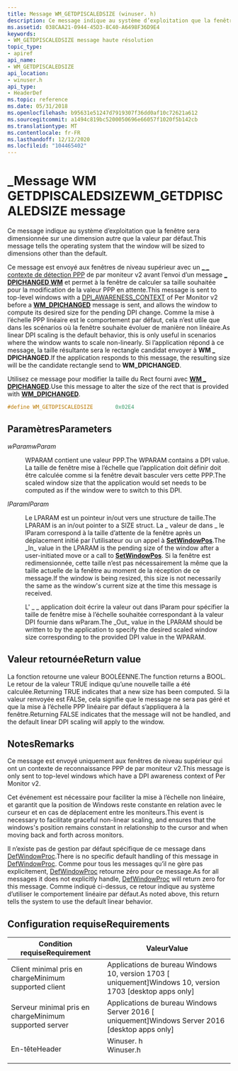 ```yaml
---
title: Message WM_GETDPISCALEDSIZE (winuser. h)
description: Ce message indique au système d’exploitation que la fenêtre sera dimensionnée sur une dimension autre que la valeur par défaut.
ms.assetid: 038CAA21-0944-45D3-8C40-A6498F36D9E4
keywords:
- WM_GETDPISCALEDSIZE message haute résolution
topic_type:
- apiref
api_name:
- WM_GETDPISCALEDSIZE
api_location:
- winuser.h
api_type:
- HeaderDef
ms.topic: reference
ms.date: 05/31/2018
ms.openlocfilehash: b95631e51247d7919307f36dd0af10c72621a612
ms.sourcegitcommit: a1494c819bc5200050696e66057f1020f5b142cb
ms.translationtype: MT
ms.contentlocale: fr-FR
ms.lasthandoff: 12/12/2020
ms.locfileid: "104465402"
---
```

# <a name="wm_getdpiscaledsize-message"></a><span data-ttu-id="ef918-104">\_Message WM GETDPISCALEDSIZE</span><span class="sxs-lookup"><span data-stu-id="ef918-104">WM\_GETDPISCALEDSIZE message</span></span>

<span data-ttu-id="ef918-105">Ce message indique au système d’exploitation que la fenêtre sera dimensionnée sur une dimension autre que la valeur par défaut.</span><span class="sxs-lookup"><span data-stu-id="ef918-105">This message tells the operating system that the window will be sized to dimensions other than the default.</span></span>

<span data-ttu-id="ef918-106">Ce message est envoyé aux fenêtres de niveau supérieur avec un [ \_ \_ contexte de détection PPP](dpi-awareness-context.md) de par moniteur v2 avant l’envoi d’un message [**\_ DPICHANGED WM**](wm-dpichanged.md) et permet à la fenêtre de calculer sa taille souhaitée pour la modification de la valeur PPP en attente.</span><span class="sxs-lookup"><span data-stu-id="ef918-106">This message is sent to top-level windows with a [DPI\_AWARENESS\_CONTEXT](dpi-awareness-context.md) of Per Monitor v2 before a [**WM\_DPICHANGED**](wm-dpichanged.md) message is sent, and allows the window to compute its desired size for the pending DPI change.</span></span> <span data-ttu-id="ef918-107">Comme la mise à l’échelle PPP linéaire est le comportement par défaut, cela n’est utile que dans les scénarios où la fenêtre souhaite évoluer de manière non linéaire.</span><span class="sxs-lookup"><span data-stu-id="ef918-107">As linear DPI scaling is the default behavior, this is only useful in scenarios where the window wants to scale non-linearly.</span></span> <span data-ttu-id="ef918-108">Si l’application répond à ce message, la taille résultante sera le rectangle candidat envoyer à **WM \_ DPICHANGED**.</span><span class="sxs-lookup"><span data-stu-id="ef918-108">If the application responds to this message, the resulting size will be the candidate rectangle send to **WM\_DPICHANGED**.</span></span>

<span data-ttu-id="ef918-109">Utilisez ce message pour modifier la taille du Rect fourni avec [**WM \_ DPICHANGED**](wm-dpichanged.md).</span><span class="sxs-lookup"><span data-stu-id="ef918-109">Use this message to alter the size of the rect that is provided with [**WM\_DPICHANGED**](wm-dpichanged.md).</span></span>


```C++
#define WM_GETDPISCALEDSIZE       0x02E4
```



## <a name="parameters"></a><span data-ttu-id="ef918-110">Paramètres</span><span class="sxs-lookup"><span data-stu-id="ef918-110">Parameters</span></span>

<dl> <dt>

<span data-ttu-id="ef918-111">*wParam*</span><span class="sxs-lookup"><span data-stu-id="ef918-111">*wParam*</span></span> 
</dt> <dd>

<span data-ttu-id="ef918-112">WPARAM contient une valeur PPP.</span><span class="sxs-lookup"><span data-stu-id="ef918-112">The WPARAM contains a DPI value.</span></span> <span data-ttu-id="ef918-113">La taille de fenêtre mise à l’échelle que l’application doit définir doit être calculée comme si la fenêtre devait basculer vers cette PPP.</span><span class="sxs-lookup"><span data-stu-id="ef918-113">The scaled window size that the application would set needs to be computed as if the window were to switch to this DPI.</span></span>

</dd> <dt>

<span data-ttu-id="ef918-114">*lParam*</span><span class="sxs-lookup"><span data-stu-id="ef918-114">*lParam*</span></span> 
</dt> <dd>

<span data-ttu-id="ef918-115">Le LPARAM est un pointeur in/out vers une structure de taille.</span><span class="sxs-lookup"><span data-stu-id="ef918-115">The LPARAM is an in/out pointer to a SIZE struct.</span></span> <span data-ttu-id="ef918-116">La \_ valeur de dans \_ le lParam correspond à la taille d’attente de la fenêtre après un déplacement initié par l’utilisateur ou un appel à [**SetWindowPos**](/windows/desktop/api/winuser/nf-winuser-setwindowpos).</span><span class="sxs-lookup"><span data-stu-id="ef918-116">The \_In\_ value in the LPARAM is the pending size of the window after a user-initiated move or a call to [**SetWindowPos**](/windows/desktop/api/winuser/nf-winuser-setwindowpos).</span></span> <span data-ttu-id="ef918-117">Si la fenêtre est redimensionnée, cette taille n’est pas nécessairement la même que la taille actuelle de la fenêtre au moment de la réception de ce message.</span><span class="sxs-lookup"><span data-stu-id="ef918-117">If the window is being resized, this size is not necessarily the same as the window's current size at the time this message is received.</span></span>

<span data-ttu-id="ef918-118">L' \_ \_ application doit écrire la valeur out dans lParam pour spécifier la taille de fenêtre mise à l’échelle souhaitée correspondant à la valeur DPI fournie dans wParam.</span><span class="sxs-lookup"><span data-stu-id="ef918-118">The \_Out\_ value in the LPARAM should be written to by the application to specify the desired scaled window size corresponding to the provided DPI value in the WPARAM.</span></span>

</dd> </dl>

## <a name="return-value"></a><span data-ttu-id="ef918-119">Valeur retournée</span><span class="sxs-lookup"><span data-stu-id="ef918-119">Return value</span></span>

<span data-ttu-id="ef918-120">La fonction retourne une valeur BOOLÉENNE.</span><span class="sxs-lookup"><span data-stu-id="ef918-120">The function returns a BOOL.</span></span> <span data-ttu-id="ef918-121">Le retour de la valeur TRUE indique qu’une nouvelle taille a été calculée.</span><span class="sxs-lookup"><span data-stu-id="ef918-121">Returning TRUE indicates that a new size has been computed.</span></span> <span data-ttu-id="ef918-122">Si la valeur renvoyée est FALSe, cela signifie que le message ne sera pas géré et que la mise à l’échelle PPP linéaire par défaut s’appliquera à la fenêtre.</span><span class="sxs-lookup"><span data-stu-id="ef918-122">Returning FALSE indicates that the message will not be handled, and the default linear DPI scaling will apply to the window.</span></span>

## <a name="remarks"></a><span data-ttu-id="ef918-123">Notes</span><span class="sxs-lookup"><span data-stu-id="ef918-123">Remarks</span></span>

<span data-ttu-id="ef918-124">Ce message est envoyé uniquement aux fenêtres de niveau supérieur qui ont un contexte de reconnaissance PPP de par moniteur v2.</span><span class="sxs-lookup"><span data-stu-id="ef918-124">This message is only sent to top-level windows which have a DPI awareness context of Per Monitor v2.</span></span>

<span data-ttu-id="ef918-125">Cet événement est nécessaire pour faciliter la mise à l’échelle non linéaire, et garantit que la position de Windows reste constante en relation avec le curseur et en cas de déplacement entre les moniteurs.</span><span class="sxs-lookup"><span data-stu-id="ef918-125">This event is necessary to facilitate graceful non-linear scaling, and ensures that the windows's position remains constant in relationship to the cursor and when moving back and forth across monitors.</span></span>

<span data-ttu-id="ef918-126">Il n’existe pas de gestion par défaut spécifique de ce message dans [DefWindowProc](/windows/win32/api/winuser/nf-winuser-defwindowproca).</span><span class="sxs-lookup"><span data-stu-id="ef918-126">There is no specific default handling of this message in [DefWindowProc](/windows/win32/api/winuser/nf-winuser-defwindowproca).</span></span> <span data-ttu-id="ef918-127">Comme pour tous les messages qu’il ne gère pas explicitement, [DefWindowProc](/windows/win32/api/winuser/nf-winuser-defwindowproca) retourne zéro pour ce message.</span><span class="sxs-lookup"><span data-stu-id="ef918-127">As for all messages it does not explicitly handle, [DefWindowProc](/windows/win32/api/winuser/nf-winuser-defwindowproca) will return zero for this message.</span></span> <span data-ttu-id="ef918-128">Comme indiqué ci-dessus, ce retour indique au système d’utiliser le comportement linéaire par défaut.</span><span class="sxs-lookup"><span data-stu-id="ef918-128">As noted above, this return tells the system to use the default linear behavior.</span></span>

## <a name="requirements"></a><span data-ttu-id="ef918-129">Configuration requise</span><span class="sxs-lookup"><span data-stu-id="ef918-129">Requirements</span></span>



| <span data-ttu-id="ef918-130">Condition requise</span><span class="sxs-lookup"><span data-stu-id="ef918-130">Requirement</span></span> | <span data-ttu-id="ef918-131">Valeur</span><span class="sxs-lookup"><span data-stu-id="ef918-131">Value</span></span> |
|-------------------------------------|--------------------------------------------------------------------------------------|
| <span data-ttu-id="ef918-132">Client minimal pris en charge</span><span class="sxs-lookup"><span data-stu-id="ef918-132">Minimum supported client</span></span><br/> | <span data-ttu-id="ef918-133">Applications de bureau Windows 10, version 1703 \[ uniquement\]</span><span class="sxs-lookup"><span data-stu-id="ef918-133">Windows 10, version 1703 \[desktop apps only\]</span></span><br/>                            |
| <span data-ttu-id="ef918-134">Serveur minimal pris en charge</span><span class="sxs-lookup"><span data-stu-id="ef918-134">Minimum supported server</span></span><br/> | <span data-ttu-id="ef918-135">Applications de bureau Windows Server 2016 \[ uniquement\]</span><span class="sxs-lookup"><span data-stu-id="ef918-135">Windows Server 2016 \[desktop apps only\]</span></span><br/>                                 |
| <span data-ttu-id="ef918-136">En-tête</span><span class="sxs-lookup"><span data-stu-id="ef918-136">Header</span></span><br/>                   | <dl> <span data-ttu-id="ef918-137"><dt>Winuser. h</dt></span><span class="sxs-lookup"><span data-stu-id="ef918-137"><dt>Winuser.h</dt></span></span> </dl> |



 

